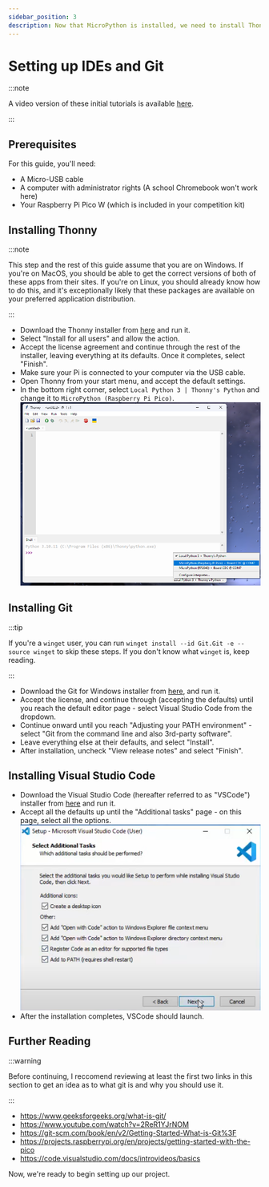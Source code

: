 ```yaml
---
sidebar_position: 3
description: Now that MicroPython is installed, we need to install Thonny and Visual Studio Code to be able to write code, and install Git to track our changes.
---
```


# Setting up IDEs and Git

:::note

A video version of these initial tutorials is available [here](https://youtu.be/NYSr9h0jw7k).

:::

## Prerequisites

For this guide, you'll need:

- A Micro-USB cable
- A computer with administrator rights (A school Chromebook won't work here)
- Your Raspberry Pi Pico W (which is included in your competition kit)

## Installing Thonny

:::note

This step and the rest of this guide assume that you are on Windows. If you're on MacOS, you should be able to get the correct versions of both of these apps from their sites. If you're on Linux, you should already know how to do this, and it's exceptionally likely that these packages are available on your preferred application distribution.

:::

- Download the Thonny installer from [here](https://github.com/thonny/thonny/releases/download/v4.1.4/thonny-4.1.4.exe) and run it.
- Select "Install for all users" and allow the action.
- Accept the license agreement and continue through the rest of the installer, leaving everything at its defaults. Once it completes, select "Finish".
- Make sure your Pi is connected to your computer via the USB cable.
- Open Thonny from your start menu, and accept the default settings.
- In the bottom right corner, select `Local Python 3 | Thonny's Python` and change it to `MicroPython (Raspberry Pi Pico)`.
  ![Select the Pi in the bottom right corner](select_pico.png)

## Installing Git

:::tip

If you're a `winget` user, you can run `winget install --id Git.Git -e --source winget` to skip these steps. If you don't know what `winget` is, keep reading.

:::

- Download the Git for Windows installer from [here](https://github.com/git-for-windows/git/releases/download/v2.46.0.windows.1/Git-2.46.0-64-bit.exe), and run it.
- Accept the license, and continue through (accepting the defaults) until you reach the default editor page - select Visual Studio Code from the dropdown.
- Continue onward until you reach "Adjusting your PATH environment" - select "Git from the command line and also 3rd-party software".
- Leave everything else at their defaults, and select "Install".
- After installation, uncheck "View release notes" and select "Finish".

## Installing Visual Studio Code

- Download the Visual Studio Code (hereafter referred to as "VSCode") installer from [here](https://code.visualstudio.com/sha/download?build=stable&os=win32-x64-user) and run it.
- Accept all the defaults up until the "Additional tasks" page - on this page, select all the options.
  ![Select all options](vscode_all_options.png)
- After the installation completes, VSCode should launch.

## Further Reading

:::warning

Before continuing, I reccomend reviewing at least the first two links in this section to get an idea as to what git is and why you should use it.

:::

- https://www.geeksforgeeks.org/what-is-git/
- https://www.youtube.com/watch?v=2ReR1YJrNOM
- https://git-scm.com/book/en/v2/Getting-Started-What-is-Git%3F
- https://projects.raspberrypi.org/en/projects/getting-started-with-the-pico
- https://code.visualstudio.com/docs/introvideos/basics

Now, we're ready to begin setting up our project.